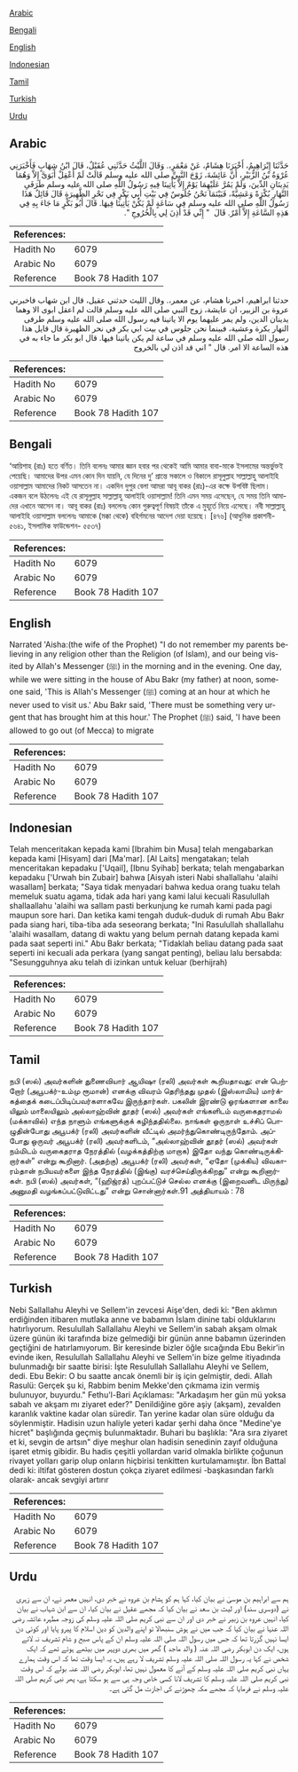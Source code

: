 [Arabic](#arabic)

[Bengali](#bengali)

[English](#english)

[Indonesian](#indonesian)

[Tamil](#tamil)

[Turkish](#turkish)

[Urdu](#urdu)

## Arabic


<div dir="rtl" lang="ar" style={{fontSize:'larger',backgroundColor:'#f8f9fa',padding:20}}>
حَدَّثَنَا إِبْرَاهِيمُ، أَخْبَرَنَا هِشَامٌ، عَنْ مَعْمَرٍ،‏.‏ وَقَالَ اللَّيْثُ حَدَّثَنِي عُقَيْلٌ، قَالَ ابْنُ شِهَابٍ فَأَخْبَرَنِي عُرْوَةُ بْنُ الزُّبَيْرِ، أَنَّ عَائِشَةَ، زَوْجَ النَّبِيِّ صلى الله عليه وسلم قَالَتْ لَمْ أَعْقِلْ أَبَوَىَّ إِلاَّ وَهُمَا يَدِينَانِ الدِّينَ، وَلَمْ يَمُرَّ عَلَيْهِمَا يَوْمٌ إِلاَّ يَأْتِينَا فِيهِ رَسُولُ اللَّهِ صلى الله عليه وسلم طَرَفَىِ النَّهَارِ بُكْرَةً وَعَشِيَّةً، فَبَيْنَمَا نَحْنُ جُلُوسٌ فِي بَيْتِ أَبِي بَكْرٍ فِي نَحْرِ الظَّهِيرَةِ قَالَ قَائِلٌ هَذَا رَسُولُ اللَّهِ صلى الله عليه وسلم فِي سَاعَةٍ لَمْ يَكُنْ يَأْتِينَا فِيهَا‏.‏ قَالَ أَبُو بَكْرٍ مَا جَاءَ بِهِ فِي هَذِهِ السَّاعَةِ إِلاَّ أَمْرٌ‏.‏ قَالَ ‏ "‏ إِنِّي قَدْ أُذِنَ لِي بِالْخُرُوجِ ‏"‏‏.‏
</div>
<div style={{backgroundColor:'#f8f9fa',padding:20, marginBottom: 10}}><table> <thead> <tr> <th>References:</th> <th></th> </tr> </thead> <tbody><tr><td>Hadith No</td><td>6079</td></tr><tr><td>Arabic No</td><td>6079</td></tr><tr><td>Reference</td><td>Book 78 Hadith 107</td></tr></tbody></table></div>


<div dir="rtl" lang="ar" style={{fontSize:'larger',backgroundColor:'#f8f9fa',padding:20}}>
حدثنا ابراهيم، اخبرنا هشام، عن معمر،. وقال الليث حدثني عقيل، قال ابن شهاب فاخبرني عروة بن الزبير، ان عايشة، زوج النبي صلى الله عليه وسلم قالت لم اعقل ابوى الا وهما يدينان الدين، ولم يمر عليهما يوم الا ياتينا فيه رسول الله صلى الله عليه وسلم طرفى النهار بكرة وعشية، فبينما نحن جلوس في بيت ابي بكر في نحر الظهيرة قال قايل هذا رسول الله صلى الله عليه وسلم في ساعة لم يكن ياتينا فيها. قال ابو بكر ما جاء به في هذه الساعة الا امر. قال " اني قد اذن لي بالخروج
</div>
<div style={{backgroundColor:'#f8f9fa',padding:20, marginBottom: 10}}><table> <thead> <tr> <th>References:</th> <th></th> </tr> </thead> <tbody><tr><td>Hadith No</td><td>6079</td></tr><tr><td>Arabic No</td><td>6079</td></tr><tr><td>Reference</td><td>Book 78 Hadith 107</td></tr></tbody></table></div>

## Bengali


<div dir="ltr" lang="bn" style={{fontSize:'larger',backgroundColor:'#f8f9fa',padding:20}}>
‘আয়িশাহ (রাঃ) হতে বর্ণিত। তিনি বলেনঃ আমার জ্ঞান হবার পর থেকেই আমি আমার বাবা-মাকে ইসলামের অন্তর্ভুক্তই পেয়েছি। আমাদের উপর এমন কোন দিন যায়নি, যে দিনের দু’ প্রান্তে সকালে ও বিকালে রাসূলুল্লাহ সাল্লাল্লাহু আলাইহি ওয়াসাল্লাম আমাদের নিকট আসতেন না। একদিন দুপুর বেলা আমরা আবূ বাকর (রাঃ)-এর কক্ষে উপবিষ্ট ছিলাম। একজন বলে উঠলেনঃ এই যে রাসূলুল্লাহ সাল্লাল্লাহু আলাইহি ওয়াসাল্লাম! তিনি এমন সময় এসেছেন, যে সময় তিনি আমাদের এখানে আসেন না। আবূ বাকর (রাঃ) বললেনঃ কোন গুরুত্বপূর্ণ বিষয়ই তাঁকে এ মুহূর্তে নিয়ে এসেছে। নবী সাল্লাল্লাহু আলাইহি ওয়াসাল্লাম বললেনঃ আমাকে (মক্কা থেকে) বহির্গমনের আদেশ দেয়া হয়েছে। [৪৭৬] (আধুনিক প্রকাশনী- ৫৬৪১, ইসলামিক ফাউন্ডেশন- ৫৫৩৭)
</div>
<div style={{backgroundColor:'#f8f9fa',padding:20, marginBottom: 10}}><table> <thead> <tr> <th>References:</th> <th></th> </tr> </thead> <tbody><tr><td>Hadith No</td><td>6079</td></tr><tr><td>Arabic No</td><td>6079</td></tr><tr><td>Reference</td><td>Book 78 Hadith 107</td></tr></tbody></table></div>

## English


<div dir="ltr" lang="en" style={{fontSize:'larger',backgroundColor:'#f8f9fa',padding:20}}>
Narrated 'Aisha:(the wife of the Prophet) "I do not remember my parents believing in any religion other than the Religion (of Islam), and our being visited by Allah's Messenger (ﷺ) in the morning and in the evening. One day, while we were sitting in the house of Abu Bakr (my father) at noon, someone said, 'This is Allah's Messenger (ﷺ) coming at an hour at which he never used to visit us.' Abu Bakr said, 'There must be something very urgent that has brought him at this hour.' The Prophet (ﷺ) said, 'I have been allowed to go out (of Mecca) to migrate
</div>
<div style={{backgroundColor:'#f8f9fa',padding:20, marginBottom: 10}}><table> <thead> <tr> <th>References:</th> <th></th> </tr> </thead> <tbody><tr><td>Hadith No</td><td>6079</td></tr><tr><td>Arabic No</td><td>6079</td></tr><tr><td>Reference</td><td>Book 78 Hadith 107</td></tr></tbody></table></div>

## Indonesian


<div dir="ltr" lang="id" style={{fontSize:'larger',backgroundColor:'#f8f9fa',padding:20}}>
Telah menceritakan kepada kami [Ibrahim bin Musa] telah mengabarkan kepada kami [Hisyam] dari [Ma'mar]. [Al Laits] mengatakan; telah menceritakan kepadaku ['Uqail], [Ibnu Syihab] berkata; telah mengabarkan kepadaku ['Urwah bin Zubair] bahwa [Aisyah isteri Nabi shallallahu 'alaihi wasallam] berkata; "Saya tidak menyadari bahwa kedua orang tuaku telah memeluk suatu agama, tidak ada hari yang kami lalui kecuali Rasulullah shallaallahu 'alaihi wa sallam pasti berkunjung ke rumah kami pada pagi maupun sore hari. Dan ketika kami tengah duduk-duduk di rumah Abu Bakr pada siang hari, tiba-tiba ada seseorang berkata; "Ini Rasulullah shallallahu 'alaihi wasallam, datang di waktu yang belum pernah datang kepada kami pada saat seperti ini." Abu Bakr berkata; "Tidaklah beliau datang pada saat seperti ini kecuali ada perkara (yang sangat penting), beliau lalu bersabda: "Sesungguhnya aku telah di izinkan untuk keluar (berhijrah)
</div>
<div style={{backgroundColor:'#f8f9fa',padding:20, marginBottom: 10}}><table> <thead> <tr> <th>References:</th> <th></th> </tr> </thead> <tbody><tr><td>Hadith No</td><td>6079</td></tr><tr><td>Arabic No</td><td>6079</td></tr><tr><td>Reference</td><td>Book 78 Hadith 107</td></tr></tbody></table></div>

## Tamil


<div dir="ltr" lang="ta" style={{fontSize:'larger',backgroundColor:'#f8f9fa',padding:20}}>
நபி (ஸல்) அவர்களின் துணைவியார் ஆயிஷா (ரலி) அவர்கள் கூறியதாவது: என் பெற்றோர் (அபூபக்ர்-உம்மு ரூமான்) எனக்கு விவரம் தெரிந்தது முதல் (இஸ்லாமிய) மார்க்கத்தைக் கடைப்பிடிப்பவர்களாகவே இருந்தார்கள். பகலின் இரண்டு ஓரங்களான காலை யிலும் மாலையிலும் அல்லாஹ்வின் தூதர் (ஸல்) அவர்கள் எங்களிடம் வருகைதராமல் (மக்காவில்) எந்த நாளும் எங்களுக்குக் கழிந்ததில்லை. நாங்கள் ஒருநாள் உச்சிப் பொழுதின்போது அபூபக்ர் (ரலி) அவர்களின் வீட்டில் அமர்ந்துகொண்டிருந்தோம். அப்போது ஒருவர் அபூபக்ர் (ரலி) அவர்களிடம், “அல்லாஹ்வின் தூதர் (ஸல்) அவர்கள் நம்மிடம் வருகைதராத நேரத்தில் (வழக்கத்திற்கு மாறாக) இதோ வந்து கொண்டிருக்கிறார்கள்” என்று கூறினார். (அதற்கு) அபூபக்ர் (ரலி) அவர்கள், “ஏதோ (முக்கிய) விவகாரம்தான் நபியவர்களை இந்த நேரத்தில் (இங்கு) வரச்செய்திருக்கிறது” என்று கூறினார்கள். நபி (ஸல்) அவர்கள், “(ஹிஜ்ரத்) புறப்பட்டுச் செல்ல எனக்கு (இறைவனிட மிருந்து) அனுமதி வழங்கப்பட்டுவிட்டது” என்று சொன்னார்கள்.91 அத்தியாயம் : 78
</div>
<div style={{backgroundColor:'#f8f9fa',padding:20, marginBottom: 10}}><table> <thead> <tr> <th>References:</th> <th></th> </tr> </thead> <tbody><tr><td>Hadith No</td><td>6079</td></tr><tr><td>Arabic No</td><td>6079</td></tr><tr><td>Reference</td><td>Book 78 Hadith 107</td></tr></tbody></table></div>

## Turkish


<div dir="ltr" lang="tr" style={{fontSize:'larger',backgroundColor:'#f8f9fa',padding:20}}>
Nebi Sallallahu Aleyhi ve Sellem'in zevcesi Aişe'den, dedi ki: "Ben aklımın erdiğinden itibaren mutlaka anne ve babamın İslam dinine tabi olduklarını hatırlıyorum. Resulullah Sallallahu Aleyhi ve Sellem'in sabah akşam olmak üzere günün iki tarafında bize gelmediği bir günün anne babamın üzerinden geçtiğini de hatırlamıyorum. Bir keresinde bizler öğle sıcağında Ebu Bekir'in evinde iken, Resulullah Sallallahu Aleyhi ve Sellem'in bize gelme itiyadında bulunmadığı bir saatte birisi: İşte Resulullah Sallallahu Aleyhi ve Sellem, dedi. Ebu Bekir: O bu saatte ancak önemli bir iş için gelmiştir, dedi. Allah Rasulü: Gerçek şu ki, Rabbim benim Mekke'den çıkmama izin vermiş bulunuyor, buyurdu." Fethu'l-Bari Açıklaması: "Arkadaşım her gün mü yoksa sabah ve akşam mı ziyaret eder?" Denildiğine göre aşiy (akşam), zevalden karanlık vaktine kadar olan süredir. Tan yerine kadar olan süre olduğu da söylenmiştir. Hadisin uzun haliyle yeteri kadar şerhi daha önce "Medine'ye hicret" başlığında geçmiş bulunmaktadır. Buhari bu başlıkla: "Ara sıra ziyaret et ki, sevgin de artsın" diye meşhur olan hadisin senedinin zayıf olduğuna işaret etmiş gibidir. Bu hadis çeşitli yollardan varid olmakla birlikte çoğunun rivayet yolları garip olup onların hiçbirisi tenkitten kurtulamamıştır. İbn Battal dedi ki: iltifat gösteren dostun çokça ziyaret edilmesi -başkasından farklı olarak- ancak sevgiyi artırır
</div>
<div style={{backgroundColor:'#f8f9fa',padding:20, marginBottom: 10}}><table> <thead> <tr> <th>References:</th> <th></th> </tr> </thead> <tbody><tr><td>Hadith No</td><td>6079</td></tr><tr><td>Arabic No</td><td>6079</td></tr><tr><td>Reference</td><td>Book 78 Hadith 107</td></tr></tbody></table></div>

## Urdu


<div dir="rtl" lang="ur" style={{fontSize:'larger',backgroundColor:'#f8f9fa',padding:20}}>
ہم سے ابراہیم بن موسیٰ نے بیان کیا، کہا ہم کو ہشام بن عروہ نے خبر دی، انہیں معمر نے، ان سے زہری نے (دوسری سند) اور لیث بن سعد نے بیان کیا کہ مجھے عقیل نے بیان کیا، ان سے ابن شہاب نے بیان کیا، انہیں عروہ بن زبیر نے خبر دی اور ان سے نبی کریم صلی اللہ علیہ وسلم کی زوجہ مطہرہ عائشہ رضی اللہ عنہا نے بیان کیا کہ جب میں نے ہوش سنبھالا تو اپنے والدین کو دین اسلام کا پیرو پایا اور کوئی دن ایسا نہیں گزرتا تھا کہ جس میں رسول اللہ صلی اللہ علیہ وسلم ان کے پاس صبح و شام تشریف نہ لاتے ہوں، ایک دن ابوبکر رضی اللہ عنہ ( والد ماجد ) گھر میں بھری دوپہر میں بیٹھے ہوئے تھے کہ ایک شخص نے کہا یہ رسول اللہ صلی اللہ علیہ وسلم تشریف لا رہے ہیں، یہ ایسا وقت تھا کہ اس وقت ہمارے یہاں نبی کریم صلی اللہ علیہ وسلم کے آنے کا معمول نہیں تھا، ابوبکر رضی اللہ عنہ بولے کہ اس وقت نبی کریم صلی اللہ علیہ وسلم کا تشریف لانا کسی خاص وجہ ہی سے ہو سکتا ہے، پھر نبی کریم صلی اللہ علیہ وسلم نے فرمایا کہ مجھے مکہ چھوڑنے کی اجازت مل گئی ہے۔
</div>
<div style={{backgroundColor:'#f8f9fa',padding:20, marginBottom: 10}}><table> <thead> <tr> <th>References:</th> <th></th> </tr> </thead> <tbody><tr><td>Hadith No</td><td>6079</td></tr><tr><td>Arabic No</td><td>6079</td></tr><tr><td>Reference</td><td>Book 78 Hadith 107</td></tr></tbody></table></div>